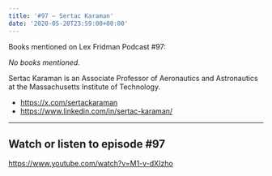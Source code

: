 ```yaml
---
title: '#97 – Sertac Karaman'
date: '2020-05-20T23:59:00+00:00'
---
```


Books mentioned on Lex Fridman Podcast #97:

*No books mentioned.*

<!--more-->

Sertac Karaman is an Associate Professor of Aeronautics and Astronautics at the Massachusetts Institute of Technology.

- <a href="https://x.com/sertackaraman" target="_blank">https://x.com/sertackaraman</a>
- <a href="https://www.linkedin.com/in/sertac-karaman/" target="_blank">https://www.linkedin.com/in/sertac-karaman/</a>

- - - - - -

## Watch or listen to episode #97

<https://www.youtube.com/watch?v=M1-v-dXIzho>